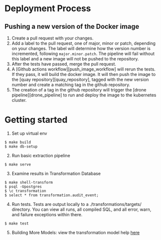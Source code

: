 # Deployment Process

## Pushing a new version of the Docker image

1. Create a pull request with your changes.
1. Add a label to the pull request, one of major, minor or patch, depending on your changes.
The label will determine how the version number is incremented, following `major.minor.patch`.
The pipeline will fail without this label and a new image will not be pushed to the repository.
1. After the tests have passed, merge the pull request.
1. A [Github actions workflow][push_image_workflow] will rerun the tests.
If they pass, it will build the docker image.
It will then push the image to the [quay repository][quay_repository], tagged with the new version number and create a matching tag in the github repository.
1. The creation of a tag in the github repository will trigger the [drone pipeline][drone_pipeline] to run and deploy the image to the kubernetes cluster.

# Getting started
1. Set up virtual env

```
$ make build
$ make db-setup
```

2. Run basic extraction pipeline

```
$ make serve
```

3. Examine results in Transformation Database

```
$ make shell-transform
$ psql -Upostgres
$ \c transformation
$ select * from transformation.audit_event;
```

4. Run tests. Tests are output locally to a ./transformations/targets/ directory. You can view all runs, all compiled SQL, and all error, warn, and failure exceptions within there.
```
$ make test
```

5. Building More Models: view the transformation model help [here](./transformations/readme.md)
